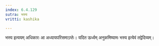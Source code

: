 ```yaml
---
index: 6.4.129
sutra: भस्य
vritti: kashika

---
```

भस्य इत्ययम् अधिकारः आ अध्यायपरिसमाऽप्तेः। यदित ऊर्ध्वम् अनुकमिष्यामः भस्य इत्येवं तद्वेदिव्यम्।